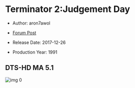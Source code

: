 # Terminator 2:Judgement Day

* Author: aron7awol

* [Forum Post](https://www.avsforum.com/threads/bass-eq-for-filtered-movies.2995212/post-56887006)

* Release Date: 2017-12-26
* Production Year: 1991

## DTS-HD MA 5.1

![img 0](https://i.imgur.com/x5mVSGA.jpg)

